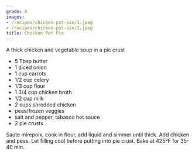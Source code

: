 ```yaml
---
grade: A
images:
- /recipes/chicken-pot-pie/1.jpeg
- /recipes/chicken-pot-pie/2.jpeg
title: Chicken Pot Pie
---
```


A thick chicken and vegetable soup in a pie crust


- 5 Tbsp butter
- 1 diced onion
- 1 cup carrots
- 1/2 cup celery
- 1/3 cup flour
- 1 3/4 cup chicken broth
- 1/2 cup milk
- 2 cups shredded chicken
- peas/frozen veggies
- salt and pepper, tabasco hot sauce
- 2 pie crusts

Saute mirepoix, cook in flour, add liquid and simmer until thick. Add chicken and peas.
Let filling cool before putting into pie crust. Bake at 425ºF for 35-40 min.